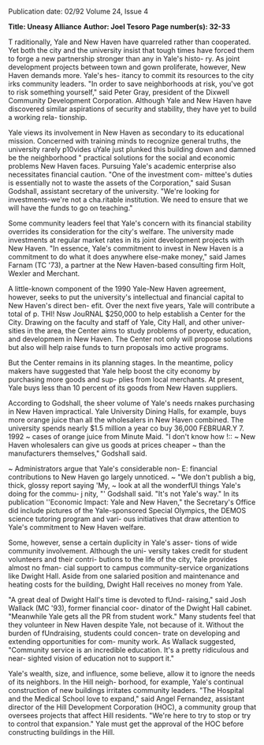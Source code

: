 Publication date: 02/92
Volume 24, Issue 4

**Title: Uneasy Alliance**
**Author: Joel Tesoro**
**Page number(s): 32-33**

T
raditionally, Yale and New Haven have quarreled 
rather than cooperated. Yet both the city and the 
university insist that tough times have forced them 
to forge a new partnership stronger than any in Yale's histo-
ry. As joint development projects between town and gown 
proliferate, however, New Haven demands more. Yale's hes-
itancy to commit its resources to the city irks community 
leaders. "In order to save neighborhoods at risk, you've got 
to risk something yourself," said Peter Gray, president of the 
Dixwell Community Development Corporation. Although 
Yale and New Haven have discovered similar aspirations of 
security and stability, they have yet to build a working rela-
tionship. 

Yale views its involvement in New Haven as secondary 
to its educational mission. Concerned with training minds 
to recognize general truths, the university rarely p10vides 
uYale just plunked this building down 
and damned be the neighborhood " 
practical solutions for the social and economic problems 
New Haven faces. Pursuing Yale's academic enterprise also 
necessitates financial caution. "One of the investment com-
mittee's duties is essentially not to waste the assets of the 
Corporation," said Susan Godshall, assistant secretary of the 
university. "We're looking for investments-we're not a 
cha.ritable institution. We need to ensure that we will have 
the funds to go on teaching." 

Some community leaders feel that Yale's concern with 
its financial stability overrides its consideration for the city's 
welfare. The university made investments at regular market 
rates in its joint development projects with New Haven. "In 
essence, Yale's commitment to invest in New Haven is a 
commitment to do what it does anywhere else-make 
money," said James Farnam (TC '73), a partner at the New 
Haven-based consulting firm Holt, Wexler and Merchant. 

A little-known component of the 1990 Yale-New 
Haven agreement, however, seeks to put the university's 
intellectual and financial capital to New Haven's direct ben-
efit. Over the next five years, Yale will contribute a total of 
p. THI! Nsw JouRNAL 
$250,000 to help establish a Center for the City. Drawing 
on the faculty and staff of Yale, City Hall, and other univer-
sities in the area, the Center aims to study problems of 
poverty, education, and developmem in New Haven. The 
Center not only will propose solutions but also will help 
raise funds to turn proposals imo active programs. 

But the Center remains in its planning stages. In the 
meantime, policy makers have suggested that Yale help 
boost the city economy by purchasing more goods and sup-
plies from local merchants. At present, Yale buys less than 
10 percent of its goods from New Haven suppliers. 

According to Godshall, the sheer volume of Yale's needs 
rnakes purchasing in New Haven impractical. Yale 
University Dining Halls, for example, buys more orange 
juice than all the wholesalers in New Haven combined. The 
university spends nearly $1.5 million a year co buy 36,000 
F£BRUAR.Y 7. 1992 
~ cases of orange juice from Minute Maid. "I don't know how 
!:: 
~ New Haven wholesalers can give us goods at prices cheaper 
~ than the manufacturers themselves," Godshall said. 

~ 
Administrators argue that Yale's considerable non-
E: financial contributions to New Haven go largely unnoticed. 
~ "We don't publish a big, thick, glossy report saying 'My, 
~ look at all the wonderfUl things Yale's doing for the commu-
j nity, "' Godshall said. "It's not Yale's way." In its publication 
''Economic Impact: Yale and New Haven," the Secretary's 
Office did include pictures of the Yale-sponsored Special 
Olympics, the DEMOS science tutoring program and vari-
ous initiatives that draw attention to Yale's commitment to 
New Haven welfare. 

Some, however, sense a certain duplicity in Yale's asser-
tions of wide community involvement. Although the uni-
versity takes credit for student volunteers and their contri-
butions to the life of the city, Yale provides almost no fman-
cial support to campus community-service organizations 
like Dwight Hall. Aside from one salaried position and 
maintenance and heating costs for the building, Dwight 
Hall receives no money from Yale. 

"A great deal of Dwight Hall's time is devoted to fUnd-
raising," said Josh Wallack (MC '93), former financial coor-
dinator of the Dwight Hall cabinet. "Meanwhile Yale gets 
all the PR from student work." Many students feel that they 
volunteer in New Haven despite Yale, not because of it. 
Without the burden of fUndraising, students could concen-
trate on developing and extending opportunities for com-
munity work. As Wallack suggested, "Community service is 
an incredible education. It's a pretty ridiculous and near-
sighted vision of education not to support it." 

Yale's wealth, size, and influence, some believe, allow 
it to ignore the needs of its neighbors. In the Hill neigh-
borhood, for example, Yale's continual construction of 
new buildings irritates community leaders. 
"The 
Hospital and the Medical School love to expand," said 
Angel Fernandez, assistant director of the Hill 
Development Corporation (HOC), a community group 
that oversees projects that affect Hill residents. "We're 
here to try to stop or try to control that expansion." Yale 
must get the approval of the HOC before constructing 
buildings in the Hill.